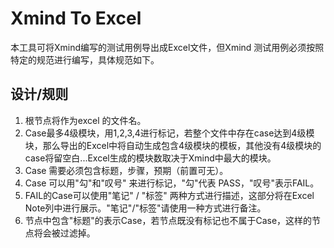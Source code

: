 # Xmind To Excel

本工具可将Xmind编写的测试用例导出成Excel文件，但Xmind 测试用例必须按照特定的规范进行编写，具体规范如下。



## 设计/规则

1. 根节点将作为excel 的文件名。
2. Case最多4级模块，用1,2,3,4进行标记，若整个文件中存在case达到4级模块，那么导出的Excel中将自动生成包含4级模块的模板，其他没有4级模块的case将留空白...Excel生成的模块数取决于Xmind中最大的模块。
3. Case 需要必须包含标题，步骤，预期（前置可无）。
4. Case 可以用"勾"和"叹号" 来进行标记，"勾"代表 PASS，"叹号"表示FAIL。
5. FAIL的Case可以使用"笔记" / "标签" 两种方式进行描述，这部分将在Excel  Note列中进行展示。"笔记"/"标签"请使用一种方式进行备注。
6. 节点中包含"标题"的表示Case，若节点既没有标记也不属于Case，这样的节点将会被过滤掉。






